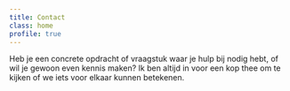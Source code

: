 ```yaml
---
title: Contact
class: home
profile: true
---
```


<p class="page-intro">
Heb je een concrete opdracht of vraagstuk waar je hulp bij nodig hebt, of wil je gewoon even kennis maken? Ik ben altijd in voor een kop thee om te kijken of we iets voor elkaar kunnen betekenen.</p>